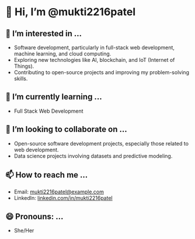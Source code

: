 # 👋 Hi, I’m @mukti2216patel

## 👀 I’m interested in ...
- Software development, particularly in full-stack web development, machine learning, and cloud computing.
- Exploring new technologies like AI, blockchain, and IoT (Internet of Things).
- Contributing to open-source projects and improving my problem-solving skills.

## 🌱 I’m currently learning ...
- Full Stack Web Development

## 💞️ I’m looking to collaborate on ...
- Open-source software development projects, especially those related to web development.
- Data science projects involving datasets and predictive modeling.

## 📫 How to reach me ...
- Email: mukti2216patel@example.com
- LinkedIn: [linkedin.com/in/mukti2216patel](https://linkedin.com/in/mukti2216patel)

## 😄 Pronouns: ...
- She/Her

